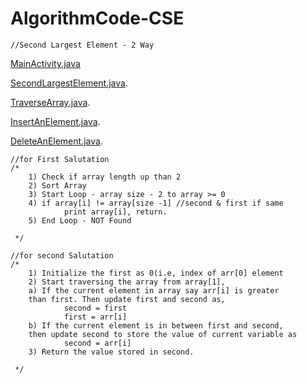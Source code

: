 # AlgorithmCode-CSE

    //Second Largest Element - 2 Way
   
  [MainActivity.java](https://github.com/zakaria90024/AlgorithmCode-CSE/blob/32a7415d4d1a1430bc831572159906b0c476ca81/app/src/main/java/com/ZakariaAhnaf/algorithmcode_cse/MainActivity.java)

 [SecondLargestElement.java](https://github.com/zakaria90024/AlgorithmCode-CSE/blob/32a7415d4d1a1430bc831572159906b0c476ca81/app/src/main/java/com/ZakariaAhnaf/algorithmcode_cse/SecondLargestElement.java).
 
 
   [TraverseArray.java](https://github.com/zakaria90024/AlgorithmCode-CSE/blob/c943663510e71ccb352b56d8236f8dfec750ec2f/app/src/main/java/com/ZakariaAhnaf/algorithmcode_cse/TraverseArray.java).
  
   [InsertAnElement.java](https://github.com/zakaria90024/AlgorithmCode-CSE/blob/c943663510e71ccb352b56d8236f8dfec750ec2f/app/src/main/java/com/ZakariaAhnaf/algorithmcode_cse/InsertAnElement.java).
   
   
   [DeleteAnElement.java](https://github.com/zakaria90024/AlgorithmCode-CSE/blob/c943663510e71ccb352b56d8236f8dfec750ec2f/app/src/main/java/com/ZakariaAhnaf/algorithmcode_cse/DeleteAnElement.java).
  

    //for First Salutation
    /*
        1) Check if array length up than 2
        2) Sort Array
        3) Start Loop - array size - 2 to array >= 0
        4) if array[i] != array[size -1] //second & first if same
                print array[i], return.
        5) End Loop - NOT Found

     */

    //for second Salutation
    /*
        1) Initialize the first as 0(i.e, index of arr[0] element
        2) Start traversing the array from array[1],
        a) If the current element in array say arr[i] is greater
        than first. Then update first and second as,
                second = first
                first = arr[i]
        b) If the current element is in between first and second,
        then update second to store the value of current variable as
                second = arr[i]
        3) Return the value stored in second.

     */
     
     
     
